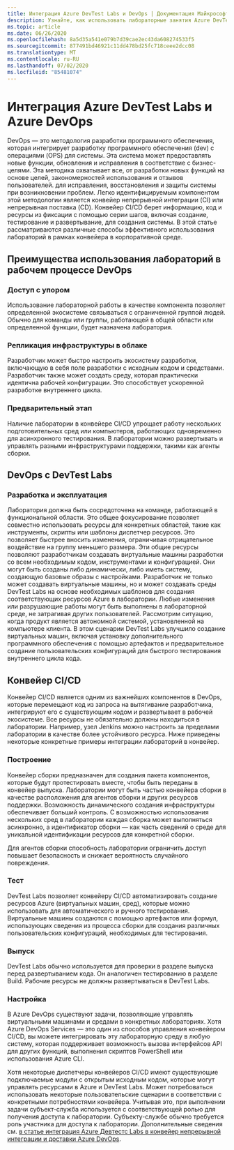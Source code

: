 ```yaml
---
title: Интеграция Azure DevTest Labs и DevOps | Документация Майкрософт
description: Узнайте, как использовать лабораторные занятия Azure DevTest Labs в конвейерах непрерывной интеграции (CI) и непрерывной поставки (CD) в корпоративной среде.
ms.topic: article
ms.date: 06/26/2020
ms.openlocfilehash: 8a5d35a541e079b7d39cae2ec43da608274533f5
ms.sourcegitcommit: 877491bd46921c11dd478bd25fc718ceee2dcc08
ms.translationtype: MT
ms.contentlocale: ru-RU
ms.lasthandoff: 07/02/2020
ms.locfileid: "85481074"
---
```

# <a name="integration-of-azure-devtest-labs-and-azure-devops"></a>Интеграция Azure DevTest Labs и Azure DevOps
DevOps — это методология разработки программного обеспечения, которая интегрирует разработку программного обеспечения (dev) с операциями (OPS) для системы. Эта система может предоставлять новые функции, обновления и исправления в соответствие с бизнес-целями. Эта методика охватывает все, от разработки новых функций на основе целей, закономерностей использования и отзывов пользователей. для исправления, восстановления и защиты системы при возникновении проблем. Легко идентифицируемым компонентом этой методологии является конвейер непрерывной интеграции (CI) или непрерывная поставка (CD). Конвейер CI/CD берет информацию, код и ресурсы из фиксации с помощью серии шагов, включая создание, тестирование и развертывание, для создания системы. В этой статье рассматриваются различные способы эффективного использования лабораторий в рамках конвейера в корпоративной среде. 

## <a name="benefits-of-using-labs-in-devops-workflow"></a>Преимущества использования лабораторий в рабочем процессе DevOps 

### <a name="focused-access"></a>Доступ с упором 
Использование лабораторной работы в качестве компонента позволяет определенной экосистеме связываться с ограниченной группой людей. Обычно для команды или группы, работающей в общей области или определенной функции, будет назначена лаборатория.   

### <a name="infrastructure-replication-in-the-cloud"></a>Репликация инфраструктуры в облаке 
Разработчик может быстро настроить экосистему разработки, включающую в себя поле разработки с исходным кодом и средствами. Разработчик также может создать среду, которая практически идентична рабочей конфигурации. Это способствует ускоренной разработке внутреннего цикла. 

### <a name="pre-production"></a>Предварительный этап 
Наличие лаборатории в конвейере CI/CD упрощает работу нескольких подготовительных сред или компьютеров, работающих одновременно для асинхронного тестирования. В лаборатории можно развертывать и управлять разными инфраструктурами поддержки, такими как агенты сборки. 

## <a name="devops-with-devtest-labs"></a>DevOps с DevTest Labs 

### <a name="development--operation"></a>Разработка и эксплуатация 
Лаборатория должна быть сосредоточена на команде, работающей в функциональной области. Это общее фокусирование позволяет совместно использовать ресурсы для конкретных областей, такие как инструменты, скрипты или шаблоны диспетчер ресурсов. Это позволяет быстрее вносить изменения, ограничивая отрицательное воздействие на группу меньшего размера. Эти общие ресурсы позволяют разработчикам создавать виртуальные машины разработки со всем необходимым кодом, инструментами и конфигурацией. Они могут быть созданы либо динамически, либо иметь систему, создающую базовые образы с настройками. Разработчик не только может создавать виртуальные машины, но и может создавать среды DevTest Labs на основе необходимых шаблонов для создания соответствующих ресурсов Azure в лаборатории. Любые изменения или разрушающие работы могут быть выполнены в лабораторной среде, не затрагивая других пользователей. Рассмотрим ситуацию, когда продукт является автономной системой, установленной на компьютере клиента. В этом сценарии DevTest Labs улучшило создание виртуальных машин, включая установку дополнительного программного обеспечения с помощью артефактов и предварительное создание пользовательских конфигураций для быстрого тестирования внутреннего цикла кода. 
  
## <a name="cicd-pipeline"></a>Конвейер CI/CD 
Конвейер CI/CD является одним из важнейших компонентов в DevOps, которые перемещают код из запроса на вытягивание разработчика, интегрируют его с существующим кодом и развертывает в рабочей экосистеме. Все ресурсы не обязательно должны находиться в лаборатории. Например, узел Jenkins можно настроить за пределами лаборатории в качестве более устойчивого ресурса. Ниже приведены некоторые конкретные примеры интеграции лабораторий в конвейер. 

### <a name="build"></a>Построение 
Конвейер сборки предназначен для создания пакета компонентов, которые будут протестировать вместе, чтобы быть переданы в конвейер выпуска. Лаборатории могут быть частью конвейера сборки в качестве расположения для агентов сборки и других ресурсов поддержки. Возможность динамического создания инфраструктуры обеспечивает больший контроль. С возможностью использования нескольких сред в лаборатории каждая сборка может выполняться асинхронно, а идентификатор сборки — как часть сведений о среде для уникальной идентификации ресурсов для конкретной сборки.   

Для агентов сборки способность лаборатории ограничить доступ повышает безопасность и снижает вероятность случайного повреждения.  

### <a name="test"></a>Тест 
DevTest Labs позволяет конвейеру CI/CD автоматизировать создание ресурсов Azure (виртуальных машин, сред), которые можно использовать для автоматического и ручного тестирования. Виртуальные машины создаются с помощью артефактов или формул, использующих сведения из процесса сборки для создания различных пользовательских конфигураций, необходимых для тестирования.   

### <a name="release"></a>Выпуск 
DevTest Labs обычно используется для проверки в разделе выпуска перед развертыванием кода. Он аналогичен тестированию в разделе Build. Рабочие ресурсы не должны развертываться в DevTest Labs. 

### <a name="customization"></a>Настройка 
В Azure DevOps существуют задачи, позволяющие управлять виртуальными машинами и средами в конкретных лабораториях. Хотя Azure DevOps Services — это один из способов управления конвейером CI/CD, вы можете интегрировать эту лабораторную среду в любую систему, которая поддерживает возможность вызова интерфейсов API для других функций, выполнения скриптов PowerShell или использования Azure CLI. 

Хотя некоторые диспетчеры конвейеров CI/CD имеют существующие подключаемые модули с открытым исходным кодом, которые могут управлять ресурсами в Azure и DevTest Labs. Может потребоваться использовать некоторые пользовательские сценарии в соответствии с конкретными потребностями конвейера.  Учитывая это, при выполнении задачи субъект-служба используется с соответствующей ролью для получения доступа к лаборатории. Субъекту-службе обычно требуется роль участника для доступа к лаборатории. Дополнительные сведения см. [в статье интеграция Azure Девтестс Labs в конвейер непрерывной интеграции и доставки Azure DevOps](devtest-lab-integrate-ci-cd.md). 
 
